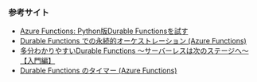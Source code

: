 ### 参考サイト
- [Azure Functions: Python版Durable Functionsを試す](https://qiita.com/KcMichael/items/176a94e4e13ecd33f7fe)
- [Durable Functions での永続的オーケストレーション (Azure Functions)](https://docs.microsoft.com/ja-jp/azure/azure-functions/durable/durable-functions-eternal-orchestrations?tabs=python)
- [多分わかりやすいDurable Functions 〜サーバーレスは次のステージへ〜【入門編】](https://tech-lab.sios.jp/archives/12991)
- [Durable Functions のタイマー (Azure Functions)](https://docs.microsoft.com/ja-jp/azure/azure-functions/durable/durable-functions-timers?tabs=python)
